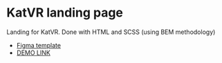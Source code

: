 # KatVR landing page

Landing for KatVR. Done with HTML and SCSS (using BEM methodology)
- [Figma template](https://www.figma.com/file/hhtGde1r4hMr5wghrKm6vl/KatVR?node-id=159%3A0) 
- [DEMO LINK](https://illiarerun.github.io/KatVR-Landing-PAge/)
